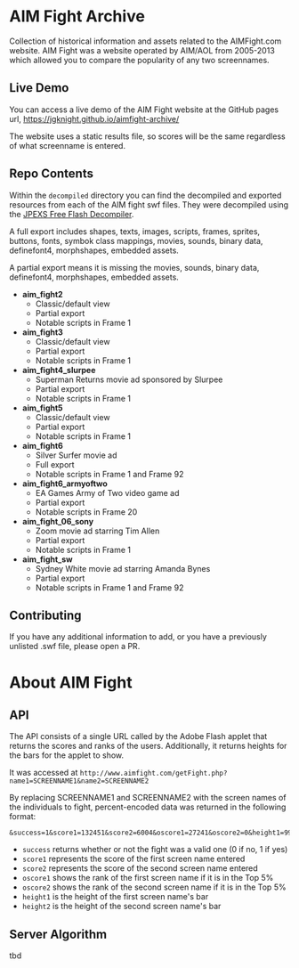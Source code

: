# AIM Fight Archive
Collection of historical information and assets related to the AIMFight.com website. AIM Fight was a website operated by AIM/AOL from 2005-2013 which allowed you to compare the popularity of any two screennames. 

## Live Demo
You can access a live demo of the AIM Fight website at the GitHub pages url, https://jgknight.github.io/aimfight-archive/

The website uses a static results file, so scores will be the same regardless of what screenname is entered.

## Repo Contents
Within the `decompiled` directory you can find the decompiled and exported resources from each of the AIM fight swf files. They were decompiled using the [JPEXS Free Flash Decompiler](https://github.com/jindrapetrik/jpexs-decompiler).


A full export includes shapes, texts, images, scripts, frames, sprites, buttons, fonts, symbok class mappings, movies, sounds, binary data, definefont4, morphshapes, embedded assets.

A partial export means it is missing the movies, sounds, binary data, definefont4, morphshapes, embedded assets. 


 * __aim_fight2__
   * Classic/default view
   * Partial export
   * Notable scripts in Frame 1
 * __aim_fight3__
   * Classic/default view
   * Partial export
   * Notable scripts in Frame 1
 * __aim_fight4_slurpee__
   * Superman Returns movie ad sponsored by Slurpee
   * Partial export
   * Notable scripts in Frame 1
 * __aim_fight5__
   * Classic/default view
   * Partial export
   * Notable scripts in Frame 1
 * __aim_fight6__
   * Silver Surfer movie ad
   * Full export
   * Notable scripts in Frame 1 and Frame 92
* __aim_fight6_armyoftwo__
   * EA Games Army of Two video game ad
   * Partial export
   * Notable scripts in Frame 20
* __aim_fight_06_sony__
   * Zoom movie ad starring Tim Allen
   * Partial export
   * Notable scripts in Frame 1
* __aim_fight_sw__
   * Sydney White movie ad starring Amanda Bynes
   * Partial export
   * Notable scripts in Frame 1 and Frame 92

## Contributing
If you have any additional information to add, or you have a previously unlisted .swf file, please open a PR.


# About AIM Fight

## API

The API consists of a single URL called by the Adobe Flash applet that returns the scores and ranks of the users. Additionally, it returns heights for the bars for the applet to show.

It was accessed at `http://www.aimfight.com/getFight.php?name1=SCREENNAME1&name2=SCREENNAME2`

By replacing SCREENNAME1 and SCREENNAME2 with the screen names of the individuals to fight, percent-encoded data was returned in the following format:

```
&success=1&score1=132451&score2=6004&oscore1=27241&oscore2=0&height1=99&height2=4
```

* `success` returns whether or not the fight was a valid one (0 if no, 1 if yes)
* `score1` represents the score of the first screen name entered
* `score2` represents the score of the second screen name entered
* `oscore1` shows the rank of the first screen name if it is in the Top 5%
* `oscore2` shows the rank of the second screen name if it is in the Top 5%
* `height1` is the height of the first screen name's bar
* `height2` is the height of the second screen name's bar

## Server Algorithm
tbd
